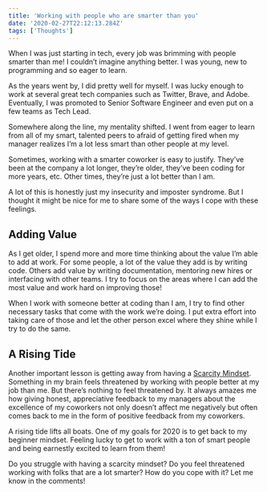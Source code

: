 ```yaml
---
title: 'Working with people who are smarter than you'
date: '2020-02-27T22:12:13.284Z'
tags: ['Thoughts']
---
```


When I was just starting in tech, every job was brimming with people smarter than me! I couldn’t imagine anything better. I was young, new to programming and so eager to learn.

As the years went by, I did pretty well for myself. I was lucky enough to work at several great tech companies such as Twitter, Brave, and Adobe. Eventually, I was promoted to Senior Software Engineer and even put on a few teams as Tech Lead.

Somewhere along the line, my mentality shifted. I went from eager to learn from all of my smart, talented peers to afraid of getting fired when my manager realizes I’m a lot less smart than other people at my level.

Sometimes, working with a smarter coworker is easy to justify. They’ve been at the company a lot longer, they’re older, they’ve been coding for more years, etc. Other times, they’re just a lot better than I am.

A lot of this is honestly just my insecurity and imposter syndrome. But I thought it might be nice for me to share some of the ways I cope with these feelings.

## Adding Value

As I get older, I spend more and more time thinking about the value I’m able to add at work. For some people, a lot of the value they add is by writing code. Others add value by writing documentation, mentoring new hires or interfacing with other teams. I try to focus on the areas where I can add the most value and work hard on improving those!

When I work with someone better at coding than I am, I try to find other necessary tasks that come with the work we’re doing. I put extra effort into taking care of those and let the other person excel where they shine while I try to do the same.

## A Rising Tide

Another important lesson is getting away from having a [Scarcity Mindset](https://www.psychologytoday.com/us/blog/science-choice/201504/the-scarcity-mindset). Something in my brain feels threatened by working with people better at my job than me. But there’s nothing to feel threatened by. It always amazes me how giving honest, appreciative feedback to my managers about the excellence of my coworkers not only doesn’t affect me negatively but often comes back to me in the form of positive feedback from my coworkers.

A rising tide lifts all boats. One of my goals for 2020 is to get back to my beginner mindset. Feeling lucky to get to work with a ton of smart people and being earnestly excited to learn from them!

Do you struggle with having a scarcity mindset? Do you feel threatened working with folks that are a lot smarter? How do you cope with it? Let me know in the comments!
